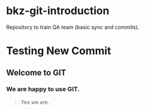 # bkz-git-introduction
Repository to train QA team (basic sync and commits).

# Testing New Commit

## Welcome to GIT

### We are happy to use GIT.

> Yes we are. 



